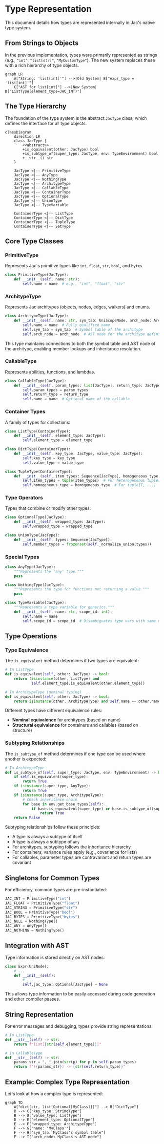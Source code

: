# Type Representation

This document details how types are represented internally in Jac's native type system.

## From Strings to Objects

In the previous implementation, types were primarily represented as strings (e.g., `"int"`, `"list[str]"`, `"MyCustomType"`). The new system replaces these with a rich hierarchy of type objects.

```mermaid
graph LR
    A["String: 'list[int]'"] -->|Old System| B["expr_type = 'list[int]'"]
    C["AST for list[int]"] -->|New System| D["ListType(element_type=JAC_INT)"]
```

## The Type Hierarchy

The foundation of the type system is the abstract `JacType` class, which defines the interface for all type objects.

```mermaid
classDiagram
    direction LR
    class JacType {
        <<abstract>>
        +is_equivalent(other: JacType) bool
        +is_subtype_of(super_type: JacType, env: TypeEnvironment) bool
        +__str__() str
    }

    JacType <|-- PrimitiveType
    JacType <|-- AnyType
    JacType <|-- NothingType
    JacType <|-- ArchitypeType
    JacType <|-- CallableType
    JacType <|-- ContainerType
    JacType <|-- OptionalType
    JacType <|-- UnionType
    JacType <|-- TypeVariable

    ContainerType <|-- ListType
    ContainerType <|-- DictType
    ContainerType <|-- TupleType
    ContainerType <|-- SetType
```

## Core Type Classes

### PrimitiveType

Represents Jac's primitive types like `int`, `float`, `str`, `bool`, and `bytes`.

```python
class PrimitiveType(JacType):
    def __init__(self, name: str):
        self.name = name  # e.g., "int", "float", "str"
```

### ArchitypeType

Represents Jac architypes (objects, nodes, edges, walkers) and enums.

```python
class ArchitypeType(JacType):
    def __init__(self, name: str, sym_tab: UniScopeNode, arch_node: Architype):
        self.name = name  # Fully qualified name
        self.sym_tab = sym_tab  # Symbol table of the architype
        self.arch_node = arch_node  # AST node for the architype definition
```

This type maintains connections to both the symbol table and AST node of the architype, enabling member lookups and inheritance resolution.

### CallableType

Represents abilities, functions, and lambdas.

```python
class CallableType(JacType):
    def __init__(self, param_types: list[JacType], return_type: JacType, name: Optional[str] = None):
        self.param_types = param_types
        self.return_type = return_type
        self.name = name  # Optional name of the callable
```

### Container Types

A family of types for collections:

```python
class ListType(ContainerType):
    def __init__(self, element_type: JacType):
        self.element_type = element_type

class DictType(ContainerType):
    def __init__(self, key_type: JacType, value_type: JacType):
        self.key_type = key_type
        self.value_type = value_type

class TupleType(ContainerType):
    def __init__(self, item_types: Sequence[JacType], homogeneous_type: Optional[JacType] = None):
        self.item_types = tuple(item_types)  # For heterogeneous tuples
        self.homogeneous_type = homogeneous_type  # For tuple[T, ...]
```

### Type Operators

Types that combine or modify other types:

```python
class OptionalType(JacType):
    def __init__(self, wrapped_type: JacType):
        self.wrapped_type = wrapped_type

class UnionType(JacType):
    def __init__(self, types: Sequence[JacType]):
        self.member_types = frozenset(self._normalize_union(types))
```

### Special Types

```python
class AnyType(JacType):
    """Represents the 'any' type."""
    pass

class NothingType(JacType):
    """Represents the type for functions not returning a value."""
    pass

class TypeVariable(JacType):
    """Represents a type variable for generics."""
    def __init__(self, name: str, scope_id: int):
        self.name = name
        self.scope_id = scope_id  # Disambiguates type vars with same name
```

## Type Operations

### Type Equivalence

The `is_equivalent` method determines if two types are equivalent:

```python
# In ListType
def is_equivalent(self, other: JacType) -> bool:
    return (isinstance(other, ListType) and
            self.element_type.is_equivalent(other.element_type))

# In ArchitypeType (nominal typing)
def is_equivalent(self, other: JacType) -> bool:
    return isinstance(other, ArchitypeType) and self.name == other.name
```

Different types have different equivalence rules:
- **Nominal equivalence** for architypes (based on name)
- **Structural equivalence** for containers and callables (based on structure)

### Subtyping Relationships

The `is_subtype_of` method determines if one type can be used where another is expected:

```python
# In ArchitypeType
def is_subtype_of(self, super_type: JacType, env: TypeEnvironment) -> bool:
    if self.is_equivalent(super_type):
        return True
    if isinstance(super_type, AnyType):
        return True
    if isinstance(super_type, ArchitypeType):
        # Check inheritance chain
        for base in env.get_base_types(self):
            if base.is_equivalent(super_type) or base.is_subtype_of(super_type, env):
                return True
    return False
```

Subtyping relationships follow these principles:
- A type is always a subtype of itself
- A type is always a subtype of `any`
- For architypes, subtyping follows the inheritance hierarchy
- For containers, variance rules apply (e.g., covariance for lists)
- For callables, parameter types are contravariant and return types are covariant

## Singletons for Common Types

For efficiency, common types are pre-instantiated:

```python
JAC_INT = PrimitiveType("int")
JAC_FLOAT = PrimitiveType("float")
JAC_STRING = PrimitiveType("str")
JAC_BOOL = PrimitiveType("bool")
JAC_BYTES = PrimitiveType("bytes")
JAC_NULL = NothingType()
JAC_ANY = AnyType()
JAC_NOTHING = NothingType()
```

## Integration with AST

Type information is stored directly on AST nodes:

```python
class Expr(UniNode):
    # ...
    def __init__(self):
        # ...
        self.jac_type: Optional[JacType] = None
```

This allows type information to be easily accessed during code generation and other compiler passes.

## String Representation

For error messages and debugging, types provide string representations:

```python
# In ListType
def __str__(self) -> str:
    return f"list[{str(self.element_type)}]"

# In CallableType
def __str__(self) -> str:
    params_str = ", ".join(str(p) for p in self.param_types)
    return f"({params_str}) -> {str(self.return_type)}"
```

## Example: Complex Type Representation

Let's look at how a complex type is represented:

```mermaid
graph TD
    A["dict[str, list[Optional[MyClass]]]"] --> B["DictType"]
    B --> C["key_type: StringType"]
    B --> D["value_type: ListType"]
    D --> E["element_type: OptionalType"]
    E --> F["wrapped_type: ArchitypeType"]
    F --> G["name: 'MyClass'"]
    F --> H["sym_tab: MyClass's symbol table"]
    F --> I["arch_node: MyClass's AST node"]
```
